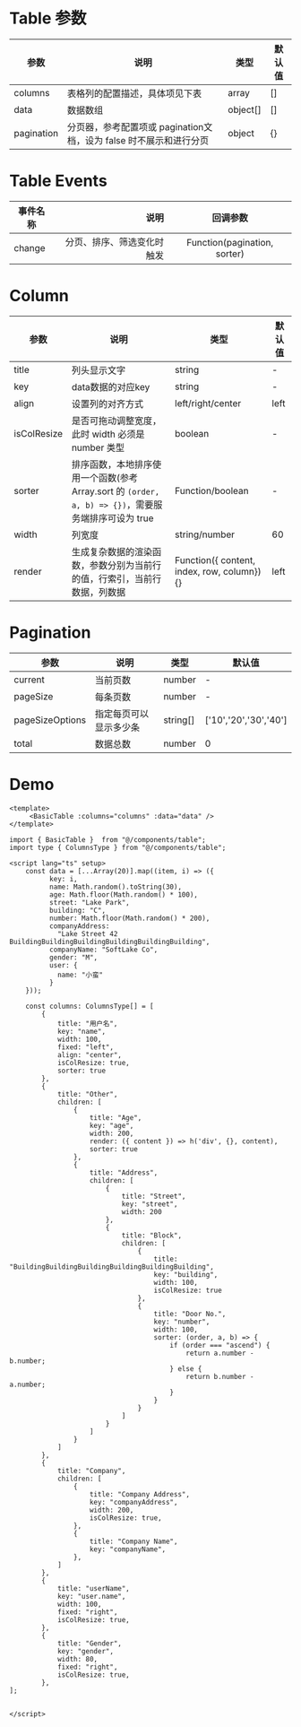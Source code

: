 # Table 参数
| 参数        | 说明    |  类型  |  默认值  |  
| --------   | -----   | ----  | ----    |
| columns    | 表格列的配置描述，具体项见下表  | array |   []    |   
| data       | 数据数组        |   object[]   |   []    
| pagination | 分页器，参考配置项或 pagination文档，设为 false 时不展示和进行分页  |   object    | {}
# Table Events

| 事件名称        | 说明    |  回调参数  |
| --------   | -----:  | :----: |
| change        | 分页、排序、筛选变化时触发 |   Function(pagination, sorter)|


# Column

| 参数        | 说明    |  类型  |  默认值  | 
| --------   | -----   | ----  | ----    |
| title    | 列头显示文字  |   string    |   -
| key        |  data数据的对应key  |   string    | -
| align        | 设置列的对齐方式     |  left/right/center    |left
| isColResize        | 是否可拖动调整宽度，此时 width 必须是 number 类型      |   boolean    | -
| sorter        | 排序函数，本地排序使用一个函数(参考 Array.sort 的     `(order, a, b) => {})`，需要服务端排序可设为 true      |   Function/boolean    | -
| width        | 列宽度  |    string/number    | 60
| render| 生成复杂数据的渲染函数，参数分别为当前行的值，行索引，当前行数据，列数据 | Function({ content, index, row, column}) {}|left

# Pagination

| 参数        | 说明    |  类型  |   默认值|  
| --------   | -----  | ----|    ---   |  
| current        | 当前页数|   number    | -
| pageSize        | 每条页数|   number    | -
| pageSizeOptions | 指定每页可以显示多少条 |   string[]    | ['10','20','30','40']
| total | 数据总数      |   number    | 0



# Demo

```
<template>
     <BasicTable :columns="columns" :data="data" />
</template>

import { BasicTable }  from "@/components/table";
import type { ColumnsType } from "@/components/table";

<script lang="ts" setup>
    const data = [...Array(20)].map((item, i) => ({
          key: i,
          name: Math.random().toString(30),
          age: Math.floor(Math.random() * 100),
          street: "Lake Park",
          building: "C",
          number: Math.floor(Math.random() * 200),
          companyAddress:
            "Lake Street 42 BuildingBuildingBuildingBuildingBuildingBuilding",
          companyName: "SoftLake Co",
          gender: "M",
          user: {
            name: "小蛮"
          }
    }));

    const columns: ColumnsType[] = [
        {
            title: "用户名",
            key: "name",
            width: 100,
            fixed: "left",
            align: "center",
            isColResize: true,
            sorter: true
        },
        {
            title: "Other",
            children: [
                {
                    title: "Age",
                    key: "age",
                    width: 200,
                    render: ({ content }) => h('div', {}, content),
                    sorter: true
                },
                {
                    title: "Address",
                    children: [
                        {
                            title: "Street",
                            key: "street",
                            width: 200
                        },
                        {
                            title: "Block",
                            children: [
                                {
                                    title: "BuildingBuildingBuildingBuildingBuildingBuilding",
                                    key: "building",
                                    width: 100,
                                    isColResize: true
                                },
                                {
                                    title: "Door No.",
                                    key: "number",
                                    width: 100,
                                    sorter: (order, a, b) => {
                                        if (order === "ascend") {
                                            return a.number - b.number;
                                        } else {
                                            return b.number - a.number;
                                        }
                                    }
                                }
                            ]
                        }
                    ]
                }
            ]
        },
        {
            title: "Company",
            children: [
                {
                    title: "Company Address",
                    key: "companyAddress",
                    width: 200,
                    isColResize: true,
                },
                {
                    title: "Company Name",
                    key: "companyName",
                },
            ]
        },
        {
            title: "userName",
            key: "user.name",
            width: 100,
            fixed: "right",
            isColResize: true,
        },
        {
            title: "Gender",
            key: "gender",
            width: 80,
            fixed: "right",
            isColResize: true,
        },
];


</script>

```